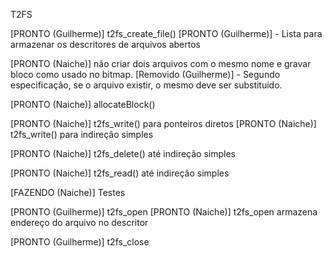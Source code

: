 T2FS

[PRONTO (Guilherme)] t2fs_create_file()
    [PRONTO (Guilherme)] - Lista para armazenar os descritores de arquivos abertos

[PRONTO (Naiche)] não criar dois arquivos com o mesmo nome e gravar bloco como usado no bitmap.
    [Removido (Guilherme)] - Segundo especificação, se o arquivo existir, o mesmo deve ser substituído.
                
[PRONTO (Naiche)] allocateBlock()

[PRONTO (Naiche)] t2fs_write() para ponteiros diretos
[PRONTO (Naiche)] t2fs_write() para indireção simples

[PRONTO (Naiche)] t2fs_delete() até indireção simples

[PRONTO (Naiche)] t2fs_read() até indireção simples

[FAZENDO (Naiche)] Testes
                  
[PRONTO (Guilherme)] t2fs_open
[PRONTO (Naiche)] t2fs_open armazena endereço do arquivo no descritor

[PRONTO (Guilherme)] t2fs_close
